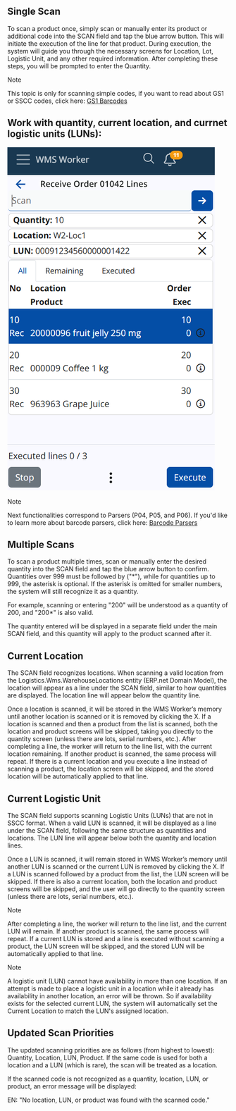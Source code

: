 ## Single Scan

To scan a product once, simply scan or manually enter its product or additional code into the SCAN field and tap the blue arrow button. This will initiate the execution of the line for that product. During execution, the system will guide you through the necessary screens for Location, Lot, Logistic Unit, and any other required information. After completing these steps, you will be prompted to enter the Quantity.

> [!Note]
> This topic is only for scanning simple codes, if you want to read about GS1 or SSCC codes, click here: [GS1 Barcodes](../../gs1-barcodes.md)

## Work with quantity, current location, and currnet logistic units (LUNs):

![Scan field current values](pictures/Scan-field-current-values.png)

> [!Note]
> Next functionalities correspond to Parsers (P04, P05, and P06). If you'd like to learn more about barcode parsers, click here: [Barcode Parsers](../../how-it-works/barcode-parsers/index.md)

## Multiple Scans
To scan a product multiple times, scan or manually enter the desired quantity into the SCAN field and tap the blue arrow button to confirm. Quantities over 999 must be followed by ("*"), while for quantities up to 999, the asterisk is optional. If the asterisk is omitted for smaller numbers, the system will still recognize it as a quantity.

For example, scanning or entering "200" will be understood as a quantity of 200, and "200*" is also valid.

The quantity entered will be displayed in a separate field under the main SCAN field, and this quantity will apply to the product scanned after it.

## Current Location

The SCAN field recognizes locations. When scanning a valid location from the Logistics.Wms.WarehouseLocations entity (ERP.net Domain Model), the location will appear as a line under the SCAN field, similar to how quantities are displayed. The location line will appear below the quantity line.

Once a location is scanned, it will be stored in the WMS Worker’s memory until another location is scanned or it is removed by clicking the X. If a location is scanned and then a product from the list is scanned, both the location and product screens will be skipped, taking you directly to the quantity screen (unless there are lots, serial numbers, etc.). After completing a line, the worker will return to the line list, with the current location remaining. If another product is scanned, the same process will repeat. If there is a current location and you execute a line instead of scanning a product, the location screen will be skipped, and the stored location will be automatically applied to that line.

## Current Logistic Unit

The SCAN field supports scanning Logistic Units (LUNs) that are not in SSCC format. When a valid LUN is scanned, it will be displayed as a line under the SCAN field, following the same structure as quantities and locations. The LUN line will appear below both the quantity and location lines.

Once a LUN is scanned, it will remain stored in WMS Worker’s memory until another LUN is scanned or the current LUN is removed by clicking the X. If a LUN is scanned followed by a product from the list, the LUN screen will be skipped. If there is also a current location, both the location and product screens will be skipped, and the user will go directly to the quantity screen (unless there are lots, serial numbers, etc.).

> [!Note]
> 

After completing a line, the worker will return to the line list, and the current LUN will remain. If another product is scanned, the same process will repeat. If a current LUN is stored and a line is executed without scanning a product, the LUN screen will be skipped, and the stored LUN will be automatically applied to that line.

> [!Note]
> A logistic unit (LUN) cannot have availability in more than one location. If an attempt is made to place a logistic unit in a location while it already has availability in another location, an error will be thrown.
> So if availability exists for the selected current LUN, the system will automatically set the Current Location to match the LUN's assigned location.


## Updated Scan Priorities
The updated scanning priorities are as follows (from highest to lowest): Quantity, Location, LUN, Product. If the same code is used for both a location and a LUN (which is rare), the scan will be treated as a location.

If the scanned code is not recognized as a quantity, location, LUN, or product, an error message will be displayed:

EN: "No location, LUN, or product was found with the scanned code."
